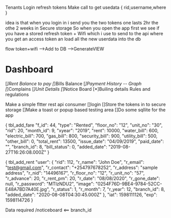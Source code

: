Tenants 
Login refresh tokens
Make call to get usedata
{
    rid,username,where
}



idea is that when you login in i send you the two tokens one lasts 2hr<Local Variable> the othe 2 weeks in Secure storage
So when you open the app first we see if you have a stored refresh token + Wifi
which i use to send to the api where you get an access token an load all the new userdata into the db

flow token+wifi -->Add to DB -->GenerateVIEW


# Dashboard
[*]Rent Balance to pay
[*]Bills Balance
[*]Payment History -- Graph
[*]Complains 
[*]Unit Details
[*]Notice Board
[*]Builing details Rules and regulations

Make a simple fltter rest api consumer
[]login
[]Store the tokens in to secure storage
[]Make a toast or popup based testing area
[]Do some sqllite for the app

{ tbl_add_fare
      "f_id": 44, 
      "type": "Rented",
      "floor_no": "12",
      "unit_no": "30",
      "rid": 20,
      "month_id": 9,
      "xyear": "2019",
      "rent": 10000,
      "water_bill": 600,
      "electric_bill": 700,
      "gas_bill": 800,
      "security_bill": 900,
      "utility_bill": 500,
      "other_bill": 0,
      "total_rent": 13500,
      "issue_date": "04/09/2019",
      "paid_date": "",
      "branch_id": 8,
      "bill_status": 0,
      "added_date": "2019-08-27T16:26:08.000Z"
    }












{ tbl_add_rent
  "user": {
    "rid": 112,
    "r_name": "John Doe",
    "r_email": "test@gmail.com",
    "r_contact": "+254797678252",
    "r_address": "sample address",
    "r_nid": "14496167",
    "r_floor_no": "12",
    "r_unit_no": "57",
    "r_advance": 20,
    "r_rent_pm": 20,
    "r_date": "08/08/2020",
    "r_gone_date": null,
    "r_password": "MTIzNDU2",
    "image": "0254F76D-9BE4-9784-52CC-E48A7BD7A40E.jpg",
    "r_status": 1,
    "r_month": 7,
    "r_year": 12,
    "branch_id": 8,
    "added_date": "2020-08-08T04:30:45.000Z"
  },
  "iat": 1598111126,
  "exp": 1598114726
}

Data required
/noticeboard <== branch_id